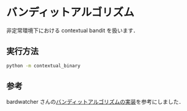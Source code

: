 # バンディットアルゴリズム

非定常環境下における contextual bandit を扱います．

## 実行方法
```sh
python -m contextual_binary
```

## 参考
bardwatcher さんの[バンディットアルゴリズムの実装](https://github.com/birdwatcherYT/bandit/blob/main/README.md?plain=1)を参考にしました．
